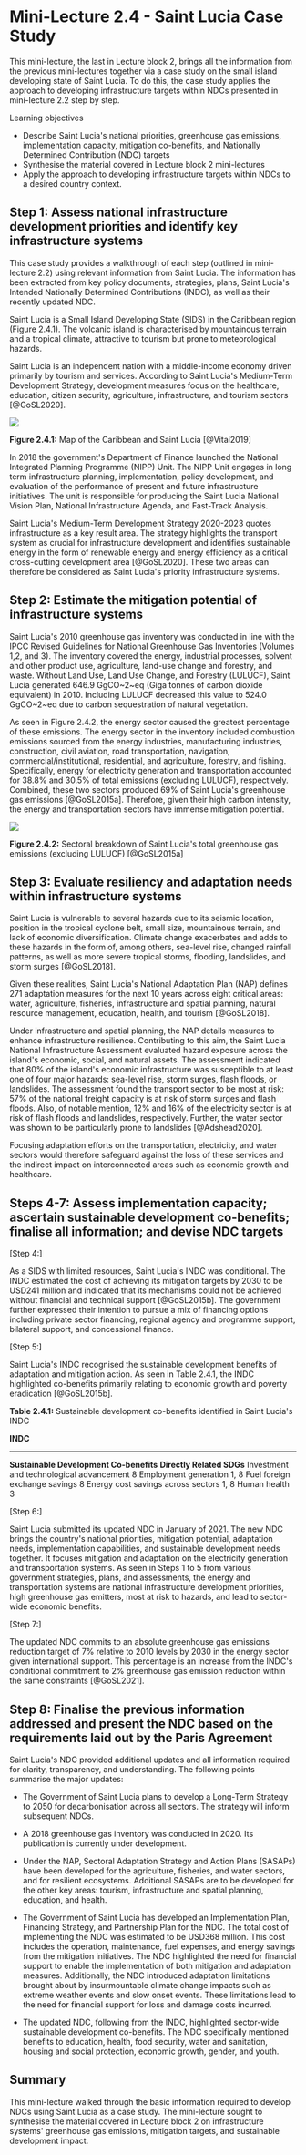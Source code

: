 # Mini-Lecture 2.4 - Saint Lucia Case Study

This mini-lecture, the last in Lecture block 2, brings all the
information from the previous mini-lectures together via a case study on
the small island developing state of Saint Lucia. To do this, the case
study applies the approach to developing infrastructure targets within
NDCs presented in mini-lecture 2.2 step by step.

Learning objectives

- Describe Saint Lucia's national priorities, greenhouse gas
  emissions, implementation capacity, mitigation co-benefits, and
  Nationally Determined Contribution (NDC) targets
- Synthesise the material covered in Lecture block 2 mini-lectures
- Apply the approach to developing infrastructure targets within NDCs
  to a desired country context.

## Step 1: Assess national infrastructure development priorities and identify key infrastructure systems

This case study provides a walkthrough of each step (outlined in
mini-lecture 2.2) using relevant information from Saint Lucia. The
information has been extracted from key policy documents, strategies,
plans, Saint Lucia's Intended Nationally Determined Contributions
(INDC), as well as their recently updated NDC.

Saint Lucia is a Small Island Developing State (SIDS) in the Caribbean
region (Figure 2.4.1). The volcanic island is characterised by
mountainous terrain and a tropical climate, attractive to tourism but
prone to meteorological hazards.

Saint Lucia is an independent nation with a middle-income economy driven
primarily by tourism and services. According to Saint Lucia's
Medium-Term Development Strategy, development measures focus on the
healthcare, education, citizen security, agriculture, infrastructure,
and tourism sectors [@GoSL2020].

![](assets/Figure_2.4.1.png)

**Figure 2.4.1:** Map of the Caribbean and Saint Lucia [@Vital2019]

In 2018 the government's Department of Finance launched the National
Integrated Planning Programme (NIPP) Unit. The NIPP Unit engages in long
term infrastructure planning, implementation, policy development, and
evaluation of the performance of present and future infrastructure
initiatives. The unit is responsible for producing the Saint Lucia
National Vision Plan, National Infrastructure Agenda, and Fast-Track
Analysis.

Saint Lucia's Medium-Term Development Strategy 2020-2023 quotes
infrastructure as a key result area. The strategy highlights the
transport system as crucial for infrastructure development and
identifies sustainable energy in the form of renewable energy and energy
efficiency as a critical cross-cutting development area [@GoSL2020].
These two areas can therefore be considered as Saint Lucia's priority
infrastructure systems.

## Step 2: Estimate the mitigation potential of infrastructure systems

Saint Lucia's 2010 greenhouse gas inventory was conducted in line with
the IPCC Revised Guidelines for National Greenhouse Gas Inventories
(Volumes 1,2, and 3). The inventory covered the energy, industrial
processes, solvent and other product use, agriculture, land-use change
and forestry, and waste. Without Land Use, Land Use Change, and Forestry
(LULUCF), Saint Lucia generated 646.9 GgCO~2~eq (Giga tonnes of carbon
dioxide equivalent) in 2010. Including LULUCF decreased this value to
524.0 GgCO~2~eq due to carbon sequestration of natural vegetation.

As seen in Figure 2.4.2, the energy sector caused the greatest
percentage of these emissions. The energy sector in the inventory
included combustion emissions sourced from the energy industries,
manufacturing industries, construction, civil aviation, road
transportation, navigation, commercial/institutional, residential, and
agriculture, forestry, and fishing. Specifically, energy for electricity
generation and transportation accounted for 38.8% and 30.5% of total
emissions (excluding LULUCF), respectively. Combined, these two sectors
produced 69% of Saint Lucia's greenhouse gas emissions [@GoSL2015a].
Therefore, given their high carbon intensity, the energy and
transportation sectors have immense mitigation potential.

![](assets/Figure_2.4.2.png)

**Figure 2.4.2:** Sectoral breakdown of Saint Lucia's total greenhouse
gas emissions (excluding LULUCF) [@GoSL2015a]

## Step 3: Evaluate resiliency and adaptation needs within infrastructure systems

Saint Lucia is vulnerable to several hazards due to its seismic
location, position in the tropical cyclone belt, small size, mountainous
terrain, and lack of economic diversification. Climate change
exacerbates and adds to these hazards in the form of, among others,
sea-level rise, changed rainfall patterns, as well as more severe
tropical storms, flooding, landslides, and storm surges [@GoSL2018].

Given these realities, Saint Lucia's National Adaptation Plan (NAP)
defines 271 adaptation measures for the next 10 years across eight
critical areas: water, agriculture, fisheries, infrastructure and
spatial planning, natural resource management, education, health, and
tourism [@GoSL2018].

Under infrastructure and spatial planning, the NAP details measures to
enhance infrastructure resilience. Contributing to this aim, the Saint
Lucia National Infrastructure Assessment evaluated hazard exposure
across the island's economic, social, and natural assets. The assessment
indicated that 80% of the island's economic infrastructure was
susceptible to at least one of four major hazards: sea-level rise, storm
surges, flash floods, or landslides. The assessment found the transport
sector to be most at risk: 57% of the national freight capacity is at
risk of storm surges and flash floods. Also, of notable mention, 12% and
16% of the electricity sector is at risk of flash floods and landslides,
respectively. Further, the water sector was shown to be particularly
prone to landslides [@Adshead2020].

Focusing adaptation efforts on the transportation, electricity, and
water sectors would therefore safeguard against the loss of these
services and the indirect impact on interconnected areas such as
economic growth and healthcare.

## Steps 4-7: Assess implementation capacity; ascertain sustainable development co-benefits; finalise all information; and devise NDC targets

[Step 4:]

As a SIDS with limited resources, Saint Lucia's INDC was conditional.
The INDC estimated the cost of achieving its mitigation targets by 2030
to be USD241 million and indicated that its mechanisms could not be
achieved without financial and technical support [@GoSL2015b]. The
government further expressed their intention to pursue a mix of
financing options including private sector financing, regional agency
and programme support, bilateral support, and concessional finance.

[Step 5:]

Saint Lucia's INDC recognised the sustainable development benefits of
adaptation and mitigation action. As seen in Table 2.4.1, the INDC
highlighted co-benefits primarily relating to economic growth and
poverty eradication [@GoSL2015b].

**Table 2.4.1:** Sustainable development co-benefits identified in Saint
Lucia's INDC

**INDC**

---

**Sustainable Development Co-benefits** **Directly Related SDGs**
Investment and technological advancement 8
Employment generation 1, 8
Fuel foreign exchange savings 8
Energy cost savings across sectors 1, 8
Human health 3

[Step 6:]

Saint Lucia submitted its updated NDC in January of 2021. The new NDC
brings the country's national priorities, mitigation potential,
adaptation needs, implementation capabilities, and sustainable
development needs together. It focuses mitigation and adaptation on the
electricity generation and transportation systems. As seen in Steps 1 to
5 from various government strategies, plans, and assessments, the energy
and transportation systems are national infrastructure development
priorities, high greenhouse gas emitters, most at risk to hazards, and
lead to sector-wide economic benefits.

[Step 7:]

The updated NDC commits to an absolute greenhouse gas emissions
reduction target of 7% relative to 2010 levels by 2030 in the energy
sector given international support. This percentage is an increase from
the INDC's conditional commitment to 2% greenhouse gas emission
reduction within the same constraints [@GoSL2021].

## Step 8: Finalise the previous information addressed and present the NDC based on the requirements laid out by the Paris Agreement

Saint Lucia's NDC provided additional updates and all information
required for clarity, transparency, and understanding. The following
points summarise the major updates:

- The Government of Saint Lucia plans to develop a Long-Term Strategy
  to 2050 for decarbonisation across all sectors. The strategy will
  inform subsequent NDCs.

- A 2018 greenhouse gas inventory was conducted in 2020. Its
  publication is currently under development.

- Under the NAP, Sectoral Adaptation Strategy and Action Plans
  (SASAPs) have been developed for the agriculture, fisheries, and
  water sectors, and for resilient ecosystems. Additional SASAPs are
  to be developed for the other key areas: tourism, infrastructure and
  spatial planning, education, and health.

- The Government of Saint Lucia has developed an Implementation Plan,
  Financing Strategy, and Partnership Plan for the NDC. The total cost
  of implementing the NDC was estimated to be USD368 million. This
  cost includes the operation, maintenance, fuel expenses, and energy
  savings from the mitigation initiatives. The NDC highlighted the
  need for financial support to enable the implementation of both
  mitigation and adaptation measures. Additionally, the NDC introduced
  adaptation limitations brought about by insurmountable climate
  change impacts such as extreme weather events and slow onset events.
  These limitations lead to the need for financial support for loss
  and damage costs incurred.

- The updated NDC, following from the INDC, highlighted sector-wide
  sustainable development co-benefits. The NDC specifically mentioned
  benefits to education, health, food security, water and sanitation,
  housing and social protection, economic growth, gender, and youth.

## Summary

This mini-lecture walked through the basic information required to
develop NDCs using Saint Lucia as a case study. The mini-lecture sought
to synthesise the material covered in Lecture block 2 on infrastructure
systems' greenhouse gas emissions, mitigation targets, and sustainable
development impact.
